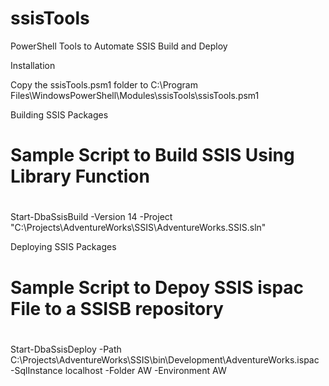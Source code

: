 # ssisTools
PowerShell Tools to Automate SSIS Build and Deploy

Installation

Copy the ssisTools.psm1 folder to 
C:\Program Files\WindowsPowerShell\Modules\ssisTools\ssisTools.psm1

Building SSIS Packages
#
# Sample Script to Build SSIS Using Library Function
#

Start-DbaSsisBuild -Version 14 -Project "C:\Projects\AdventureWorks\SSIS\AdventureWorks.SSIS.sln"

Deploying SSIS Packages
#
# Sample Script to Depoy SSIS ispac File to a SSISB repository
#

Start-DbaSsisDeploy  -Path C:\Projects\AdventureWorks\SSIS\bin\Development\AdventureWorks.ispac  -SqlInstance localhost -Folder AW -Environment AW
